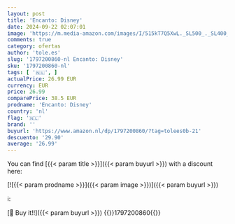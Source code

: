 ```yaml
---
layout: post
title: 'Encanto: Disney'
date: 2024-09-22 02:07:01
image: 'https://m.media-amazon.com/images/I/515kT7Q5XwL._SL500_._SL400_.jpg'
comments: true
category: ofertas
author: 'tole.es'
slug: '1797200860-nl Encanto: Disney'
sku: '1797200860-nl'
tags: [ '🇳🇱', ]
actualPrice: 26.99 EUR
currency: EUR
price: 26.99
comparePrice: 38.5 EUR
prodname: 'Encanto: Disney'
country: 'nl'
flag: '🇳🇱'
brand: ''
buyurl: 'https://www.amazon.nl/dp/1797200860/?tag=tolees0b-21'
descuento: '29.90'
average: '26.99'
---
```


You can find [{{< param title >}}]({{< param buyurl >}}) with a discount here:

[![{{< param prodname >}}]({{< param image >}})]({{< param buyurl >}})

ℹ️:


[🛒 Buy it!!]({{< param buyurl >}})
{{<world>}}1797200860{{</world>}}
